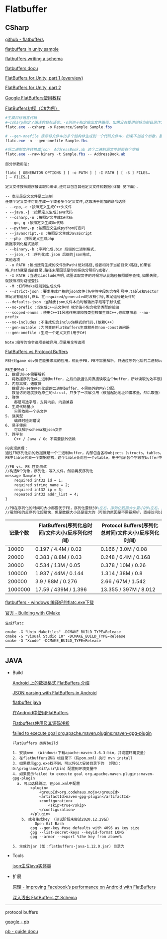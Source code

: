 # Flatbuffer

## CSharp

[github - flatbuffers](https://github.com/google/flatbuffers)



[flatbuffers in unity sample](http://exiin.com/blog/flatbuffers-for-unity-sample-code/)

[flatbuffers writing a schema](https://google.github.io/flatbuffers/md__schemas.html)

[flatbuffers docu](https://google.github.io/flatbuffers/)

[FlatBuffers for Unity, part 1 (overview)](https://gamedev-wunder9l.blogspot.com/2019/12/flatbuffers-for-unity-part-1-overview.html)

[FlatBuffers for Unity, part 2](https://gamedev-wunder9l.blogspot.com/2019/12/flatbuffers-for-unity-part-2.html)



[Google FlatBuffers使用教程](https://www.coder4.com/archives/4386)





[FlatBuffers初探（C#为例）](https://blog.csdn.net/andyqingliu/article/details/96431623)

``` powershell
#生成目标语言代码
#–csharp指定了编译的目标语言。-o则用于指定输出文件路径，如果没有提供则将当前目录作为输出目录。最后是fbs文件名。
flatc.exe --csharp -o Resource/Sample Sample.fbs

# --gen-onefile 表示将文件中的多个结构体生成到一个代码文件中，如果不加这个参数，那么有几个结构体就会生成几个代码文件.
flatc.exe -n --gen-onefile Sample.fbs
```

``` powershell
#将二进制文件转换成json  AddressBook.ab 这个二进制源文件前面有个空格
flatc.exe --raw-binary -t Sample.fbs -- AddressBook.ab
```

 ``` text
部分参数用法:

flatc [ GENERATOR OPTIONS ] [ -o PATH ] [ -I PATH ] [ -S ] FILES…
[ – FILES…]

定义文件按照顺序被读取和编译,还可以包含其他定义文件和数据(详情 见下面).

-- 表示是定义文件是二进制
任意个定义文件可能生成一个或者多个定义文件,这取决于附加的命令选项
- --cpp,-c :按照定义生成C++头文件
- --java,-j :按照定义生成Java代码
- --csharp,-n :按照定义生成C#代码
- --go,-g :按照定义生成Go代码
- --python,-p :按照定义生成python打底吗
- --javascript,-s :按照定义生成JavaScript
- --php :按照定义生成php
数据序列化格式选项
- --binary,-b :序列化成.bin 后缀的二进制格式,
- --json,-t :序列化成.json 后缀的json格式,
其他选项
- -o PATH :输出搜有生成的文件到Path(绝对路径,或者相对于当前目录)路径,如果省略,Path就是当前目录.路径末尾因该是你的系统分隔符\或者/.
- -I PATH :当遇见include声明,试图读取文件的时候将从此路径按照顺序查找,如果失败,就按照相对路径查找
- -M :打印Make规则到生成文件
- --strict-json :要求生成严格的json文件(名字等字段包含在引号中,table和Vector末尾没有逗号),默认 在required/generated时没有引号,末尾逗号是允许的
---defaults-json :当输出json文件本的时候输出字段等于默认值
---no-prefix :当生成C++头文件时 枚举值不包含枚举类型的前缀
---scoped-enums :使用C++11风格作用域和强类型枚举生成C++,也就意味着 --no-prefix
---no-includes :不生成包含include模式的代码,(依赖C++)
---gen-mutable :为可变的FlatBuffers生成额外的non-const访问器
---gen-onefile :生成一个定义文件(用于C#)

Note:缩写的命令选项会被弃用,尽量用全写选项
 ```





[FlatBuffers vs Protocol Buffers](https://blog.csdn.net/chosen0ne/article/details/43033575)

``` tex
FB针对game dev贺性能要求高的应用，相比于PB，FB不需要解析，只通过序列化后的二进制buffer即可完成数据读取，即反序列化快

FB主要特点：
1. 数据访问不需要解析
   将数据序列化成二进制buffer，之后的数据访问直接读取这个buffer，所以读取的效率很高。
2. 内存高效、速度快
   数据访问只在序列化后的二进制buffer，不需额外的内存分配。
   数据访问速度接近原生的struct，只多了一次解引用（根据起始地址和偏移量，然后取值）
3. 弹性
	都是可选字段，支持向前、向后兼容
4. 生成代码量小
	只需依赖一个头文件
5. 强类型
	编译时检测错误
6. 易于使用
	可以解析schema和json文件
7. 跨平台
	C++ / Java / Go 不需要额外依赖
	
FB实现原理：
通过FB序列化后的数据就是一个二进制buffer，内部包含各种objects（structs，tables，vectors），通过offset组织。所以数据可以in-place访问（起始地址+偏移量），就像数组或者struct访问。
FB中table代表一个数据结构，这个table会对应一个vtable，用于指示各个字段在buffer中的偏移量。接下来，在访问某个字段时，直接根据偏移量就可以找到该字段。 由于FB直接访问raw buffer，所以在数据破坏时，会得到脏数据。FB通过Verifier确保不可信buffer数据是正确的。
```

``` tex
//FB vs. PB 性能测试
//构造N个对象，序列化，写入文件，然后再反序列化
message Sample {
    required int32 id = 1;
    required string name = 2;
    required int32 ip = 3;
    repeated int32 addr_list = 4;
}

//PB在序列化的时间和大小都要优于FB，序列化要快30%左右，序列化数据大小要小20%左右。而FB由于不需要解析，反序列化异常快。
//虽然FB的反序列化超级快，但是数据大小还是蛮大的（可能的原因是不需要解析，直接访问binary buffer，所以不能对数据进行压缩），带来的传输或存储开销，可能会抵过一部分反序列化的时间。感觉上，FB的使用场景上还是很受限，在移动端可能是一个应用场景。
```

| 记录个数 | FlatBuffers(序列化总时间/文件大小/反序列化时间) | Protocol Buffers(序列化总时间/文件大小/反序列化时间) |
| -------- | ----------------------------------------------- | ---------------------------------------------------- |
| 10000    | 0.197  /  4.4M  /  0.02                         | 0.166  / 3.0M  / 0.08                                |
| 20000    | 0.383  /  8.8M  /  0.03                         | 0.248  / 6.4M  /  0.168                              |
| 30000    | 0.534  / 13M  /  0.05                           | 0.378  / 10M  / 0.26                                 |
| 100000   | 1.937  /  44M  /  0.144                         | 1.314  /  38M  /  0.8                                |
| 200000   | 3.9  /  88M  /  0.276                           | 2.66  /  67M  /  1.542                               |
| 1000000  | 17.59  / 439M  /  1.396                         | 13.355  /  397M  /  8.012                            |



[flatbuffers - windows 编译好的flatc.exe下载](https://github.com/google/flatbuffers/releases)

[官方 - Building with CMake](https://google.github.io/flatbuffers/flatbuffers_guide_building.html)

``` text
生成flatc 

cmake -G "Unix Makefiles" -DCMAKE_BUILD_TYPE=Release
cmake -G "Visual Studio 10" -DCMAKE_BUILD_TYPE=Release
cmake -G "Xcode" -DCMAKE_BUILD_TYPE=Release
```









---



## JAVA

* Build

  [Android 上的数据格式 FlatBuffers 介绍](https://developer.aliyun.com/article/227805)

  [JSON parsing with FlatBuffers in Android](http://frogermcs.github.io/json-parsing-with-flatbuffers-in-android/)

  

  [flatbuffer java](https://www.jianshu.com/p/3504d4643dba)

  [在Android中使用FlatBuffers](https://blog.csdn.net/tq08g2z/article/details/77311553)

  

  [Flatbuffers使用及其源码浅析](https://romantiskt.github.io/2018/04/18/Flatbuffers/)

  [failed to execute goal org.apache.maven.plugins:maven-gpg-plugin](https://stackoverflow.com/questions/32018765/failed-to-execute-goal-org-apache-maven-pluginsmaven-gpg-plugin)

  ``` text
  FlatBuffers 类库build
  
  1. 安装mvn  (Windows:下载apache-maven-3.6.3-bin，并设置环境变量)
  2. 在flatbuffers源码 根目录下（有pom.xml）执行 mvn install
  3. 如果提示gpg.exe找不到，可以将Git安装目录下的 （例如：D:\programs\Git\usr\bin）配置到环境变量中
  4. 如果提示failed to execute goal org.apache.maven.plugins:maven-gpg-plugin
  	a. 可以选择跳过，在pom.xml中配置
          <plugin>
              <groupId>org.codehaus.mojo</groupId>
              <artifactId>maven-gpg-plugin</artifactId>
              <configuration>
                  <skip>true</skip>
              </configuration>
          </plugin>
      b. 或者生成key （测试阶段未尝试2020.12.29记）
     		Open Git Bash
          gpg --gen-key #use defaults with 4096 as key size
          gpg --list-secret-keys --keyid-format LONG
          gpg --armor --export %the key from above%
          
  5. 生成的jar (如：flatbuffers-java-1.12.0.jar) 目录为
  ```

* Tools

  [json生成java实体类](https://www.sojson.com/json2entity.html)

* 扩展

  [原理 - Improving Facebook’s performance on Android with FlatBuffers](https://engineering.fb.com/2015/07/31/android/improving-facebook-s-performance-on-android-with-flatbuffers/)

  [深入浅出 FlatBuffers 之 Schema](https://halfrost.com/flatbuffers_schema/)

  



---



protocol buffers

[google - pb](https://github.com/protocolbuffers/protobuf)

[pb - guide docu](https://developers.google.com/protocol-buffers/docs/overview)





